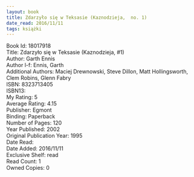 ```yaml
---
layout: book
title: Zdarzyło się w Teksasie (Kaznodzieja,  no. 1)
date_read: 2016/11/11
tags: książki
---
```


Book Id: 18017918<br />
Title: Zdarzyło się w Teksasie (Kaznodzieja, #1)<br />
Author: Garth Ennis<br />
Author l-f: Ennis, Garth<br />
Additional Authors: Maciej Drewnowski, Steve Dillon, Matt Hollingsworth, Clem Robins, Glenn Fabry<br />
ISBN: 8323713405<br />
ISBN13: <br />
My Rating: 5<br />
Average Rating: 4.15<br />
Publisher: Egmont<br />
Binding: Paperback<br />
Number of Pages: 120<br />
Year Published: 2002<br />
Original Publication Year: 1995<br />
Date Read: <br />
Date Added: 2016/11/11<br />
Exclusive Shelf: read<br />
Read Count: 1<br />
Owned Copies: 0<br />


